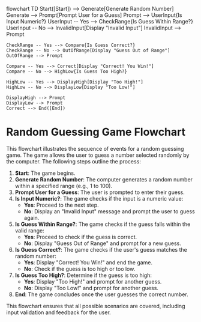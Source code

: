 flowchart TD
    Start([Start]) --> Generate[Generate Random Number]
    Generate --> Prompt[Prompt User for a Guess]
    Prompt --> UserInput{Is Input Numeric?}
    UserInput -- Yes --> CheckRange{Is Guess Within Range?}
    UserInput -- No --> InvalidInput[Display "Invalid Input"]
    InvalidInput --> Prompt

    CheckRange -- Yes --> Compare{Is Guess Correct?}
    CheckRange -- No --> OutOfRange[Display "Guess Out of Range"]
    OutOfRange --> Prompt

    Compare -- Yes --> Correct[Display "Correct! You Win!"]
    Compare -- No --> HighLow{Is Guess Too High?}
    
    HighLow -- Yes --> DisplayHigh[Display "Too High!"]
    HighLow -- No --> DisplayLow[Display "Too Low!"]
    
    DisplayHigh --> Prompt
    DisplayLow --> Prompt
    Correct --> End([End])
# Random Guessing Game Flowchart

This flowchart illustrates the sequence of events for a random guessing game. The game allows the user to guess a number selected randomly by the computer. The following steps outline the process:

1. **Start**: The game begins.
2. **Generate Random Number**: The computer generates a random number within a specified range (e.g., 1 to 100).
3. **Prompt User for a Guess**: The user is prompted to enter their guess.
4. **Is Input Numeric?**: The game checks if the input is a numeric value:
   - **Yes**: Proceed to the next step.
   - **No**: Display an "Invalid Input" message and prompt the user to guess again.
5. **Is Guess Within Range?**: The game checks if the guess falls within the valid range:
   - **Yes**: Proceed to check if the guess is correct.
   - **No**: Display "Guess Out of Range" and prompt for a new guess.
6. **Is Guess Correct?**: The game checks if the user's guess matches the random number:
   - **Yes**: Display "Correct! You Win!" and end the game.
   - **No**: Check if the guess is too high or too low.
7. **Is Guess Too High?**: Determine if the guess is too high:
   - **Yes**: Display "Too High!" and prompt for another guess.
   - **No**: Display "Too Low!" and prompt for another guess.
8. **End**: The game concludes once the user guesses the correct number.

This flowchart ensures that all possible scenarios are covered, including input validation and feedback for the user.

